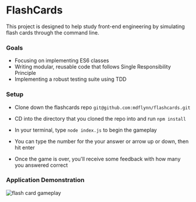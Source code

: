 # FlashCards

This project is designed to help study front-end engineering by simulating flash cards through the command line.

### Goals

- Focusing on implementing ES6 classes
- Writing modular, reusable code that follows Single Responsibility Principle
- Implementing a robust testing suite using TDD

### Setup

- Clone down the flashcards repo ```git@github.com:mdflynn/flashcards.git```

- CD into the directory that you cloned the repo into and run ```npm install```

- In your terminal, type ```node index.js``` to begin the gameplay

- You can type the number for the your answer or arrow up or down, then hit enter

- Once the game is over, you'll receive some feedback with how many you answered correct

### Application Demonstration

![flash card gameplay](https://media.giphy.com/media/5cBeuuxeqmHk9e0IQT/giphy.gif)
